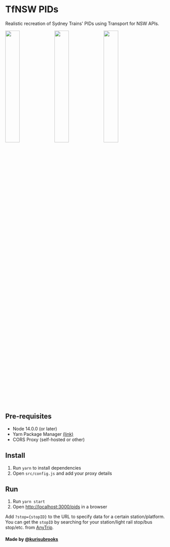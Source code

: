 # TfNSW PIDs
Realistic recreation of Sydney Trains' PIDs using Transport for NSW APIs.

<img src="https://user-images.githubusercontent.com/6291467/133553294-33cb914b-e9c5-4b7b-881a-f49585b44d0c.png" width="30%"> <img src="https://user-images.githubusercontent.com/6291467/133553301-12294b3b-66d9-4e82-b64f-b1951b2552e7.png" width="30%"> <img src="https://user-images.githubusercontent.com/6291467/133553411-dc467fe4-495a-4119-9727-3fadcbd1b1fe.png" width="30%">

## Pre-requisites
- Node 14.0.0 (or later)
- Yarn Package Manager [(link)](https://yarnpkg.com/)
- CORS Proxy (self-hosted or other)

## Install
1. Run `yarn` to install dependencies
2. Open `src/config.js` and add your proxy details

## Run
1. Run `yarn start`
2. Open [http://localhost:3000/pids](http://localhost:3000/pids) in a browser

Add `?stop={stopID}` to the URL to specify data for a certain station/platform. You can get the `stopID` by searching for your station/light rail stop/bus stop/etc. from [AnyTrip](https://anytrip.com.au/).

#### Made by [@kurisubrooks](https://kurisubrooks.com/)

